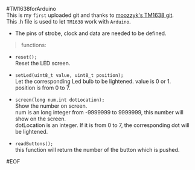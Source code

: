 #TM1638forArduino  
This is my `first` uploaded git and thanks to [moozzyk's TM1638 git](https://github.com/moozzyk/TM1638).  
This .h file is used to let `TM1638` work with `Arduino`.  


* The pins of strobe, clock and data are needed to be defined.
>functions:  
* `reset();`  
Reset the LED screen.  

* `setLed(uint8_t value, uint8_t position);`  
Let the corresponding Led bulb to be lightened.
value is 0 or 1.  
position is from 0 to 7.

* `screen(long num,int dotLocation);`  
Show the number on screen.  
num is an long integer from -9999999 to 9999999, this number will show on the screen.  
dotLocation is an integer. If it is from 0 to 7, the corresponding dot will be lightened.

* `readButtons();`  
this function will return the number of the button which is pushed.  

#EOF